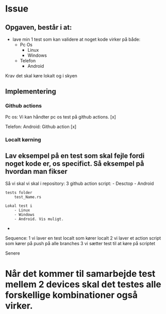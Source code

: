 # Issue

## Opgaven, består i at:
- lave min 1 test som kan validere at noget kode virker på både:
    - Pc Os
      - Linux
      - Windows
    - Telefon
      - Android

Krav det skal køre lokalt og i skyen

## Implementering

### Github actions
Pc os:
    Vi kan håndter pc os test på github actions. [x]

Telefon:
    Android: Github action [x]
### Localt kørning

## Lav eksempel på en test som skal fejle fordi noget kode er, os specifict. Så eksempel på hvordan man fikser

Så vi skal vi skal i repository:
    3 github action script:
        - Desctop
        - Android

    tests folder
        test_Name.rs

    Lokal test i
        - Linux
        - Windows
        - Android. Vis muligt.
  - 

Sequence:
1 vi laver en test localt som kører localt
2 vi laver et action script som kører på push på alle branches
3 vi sætter test til at køre på scriptet


Senere
# Når det kommer til samarbejde test mellem 2 devices skal det testes alle forskellige kombinationer også virker.
